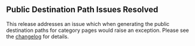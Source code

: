 <!--
template: articlepage
title: Trio v0.0.5 | Trio Blog
appendToTarget: true
category: releases
tag: v0.0.5
articleTitle: Trio v0.0.5
-->
## Public Destination Path Issues Resolved

This release addresses an issue which when generating the public destination paths for category pages would raise an exception. Please see the <a target="_blank" href="https://github.com/4awpawz/trio/tree/master#v005">changelog</a> for details.
<!-- end -->